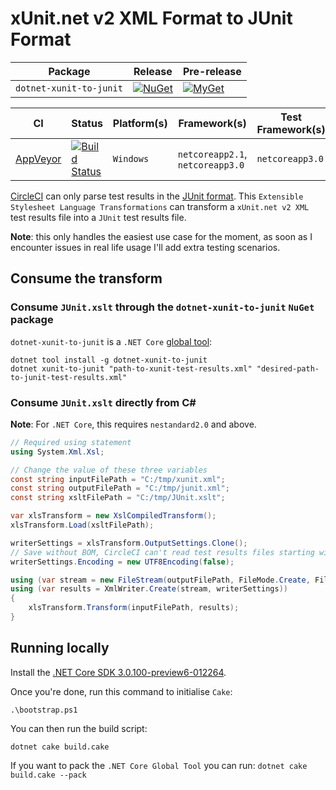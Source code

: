 # xUnit.net v2 XML Format to JUnit Format #

| Package | Release | Pre-release |
| --- | --- | --- |
| `dotnet-xunit-to-junit` | [![NuGet][nuget-tool-badge]][nuget-tool-command] | [![MyGet][myget-tool-badge]][myget-tool-command] |

| CI | Status | Platform(s) | Framework(s) | Test Framework(s) |
| --- | --- | --- | --- | --- |
| [AppVeyor][app-veyor] | [![Build Status][app-veyor-shield]][app-veyor] | `Windows` | `netcoreapp2.1`, `netcoreapp3.0` | `netcoreapp3.0` |

[CircleCI][circle-ci] can only parse test results in the [JUnit format][junit-format]. This `Extensible Stylesheet Language Transformations` can transform a `xUnit.net v2 XML` test results file into a `JUnit` test results file.

**Note**: this only handles the easiest use case for the moment, as soon as I encounter issues in real life usage I'll add extra testing scenarios.

## Consume the transform ##

### Consume `JUnit.xslt` through the `dotnet-xunit-to-junit` `NuGet` package ###

`dotnet-xunit-to-junit` is a `.NET Core` [global tool][dotnet-global-tools]:

```posh
dotnet tool install -g dotnet-xunit-to-junit
dotnet xunit-to-junit "path-to-xunit-test-results.xml" "desired-path-to-junit-test-results.xml"
```

### Consume `JUnit.xslt` directly from C# ###

**Note**: For `.NET Core`, this requires `nestandard2.0` and above.

```csharp
// Required using statement
using System.Xml.Xsl;

// Change the value of these three variables
const string inputFilePath = "C:/tmp/xunit.xml";
const string outputFilePath = "C:/tmp/junit.xml";
const string xsltFilePath = "C:/tmp/JUnit.xslt";

var xlsTransform = new XslCompiledTransform();
xlsTransform.Load(xsltFilePath);

writerSettings = xlsTransform.OutputSettings.Clone();
// Save without BOM, CircleCI can't read test results files starting with a BOM
writerSettings.Encoding = new UTF8Encoding(false);

using (var stream = new FileStream(outputFilePath, FileMode.Create, FileAccess.Write))
using (var results = XmlWriter.Create(stream, writerSettings))
{
    xlsTransform.Transform(inputFilePath, results);
}
```

## Running locally ##

Install the [.NET Core SDK 3.0.100-preview6-012264][dotnet-core-sdk].

Once you're done, run this command to initialise `Cake`:

```posh
.\bootstrap.ps1
```

You can then run the build script:

```posh
dotnet cake build.cake
```

If you want to pack the `.NET Core Global Tool` you can run: `dotnet cake build.cake --pack`

[circle-ci]: https://circleci.com/
[junit-format]: http://llg.cubic.org/docs/junit/
[nuget-tool-badge]: https://img.shields.io/nuget/v/dotnet-xunit-to-junit.svg?label=NuGet
[nuget-tool-command]: https://www.nuget.org/packages/dotnet-xunit-to-junit
[myget-tool-badge]: https://img.shields.io/myget/gabrielweyer-pre-release/v/dotnet-xunit-to-junit.svg?label=MyGet
[myget-tool-command]: https://www.myget.org/feed/gabrielweyer-pre-release/package/nuget/dotnet-xunit-to-junit
[app-veyor]: https://ci.appveyor.com/project/GabrielWeyer/xunit-to-junit
[app-veyor-shield]: https://ci.appveyor.com/api/projects/status/github/gabrielweyer/xunit-to-junit?branch=master&svg=true
[dotnet-global-tools]: https://docs.microsoft.com/en-us/dotnet/core/tools/global-tools
[dotnet-core-sdk]: https://dotnet.microsoft.com/download/dotnet-core/3.0

